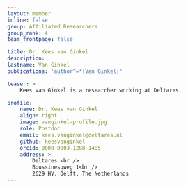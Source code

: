 ```yaml
---
layout: member
inline: false
group: Affiliated Researchers
group_rank: 4
team_frontpage: false

title: Dr. Kees van Ginkel
description: 
lastname: Van Ginkel
publications: 'author^=*{Van Ginkel}'

teaser: >
    Kees van Ginkel is a researcher working at Deltares.

profile:
    name: Dr. Kees van Ginkel
    align: right
    image: vanginkel-profile.jpg
    role: Postdoc
    email: kees.vanginkel@deltares.nl
    github: keesvanginkel
    orcid: 0000-0003-1288-1485
    address: >
        Deltares <br />
        Boussinesqweg 1<br />
        2629 HV, Delft, The Netherlands    
---
```



